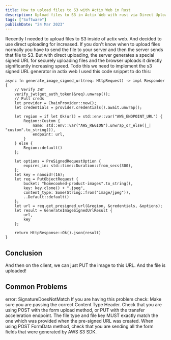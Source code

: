 ```yaml
---
title: How to upload files to S3 with Actix Web in Rust
description: Upload files to S3 in Actix Web with rust via Direct Uploading.
tags: ["Software"]
publishDate: "24 Mar 2023"
---
```


Recently I needed to upload files to S3 inside of actix web. And decided to use direct uploading for increased.
If you don't know when to upload files normally you have to send the file to your server and then the server sends that file to S3.
But with direct uploading, the server generates a special signed URL for securely uploading files and the browser uploads it directly significantly increasing speed. Todo this we need to implement the s3 signed URL generator in actix web I used this code snippet to do this:

```
async fn generate_image_signed_url(req: HttpRequest) -> impl Responder {
    // Verify JWT
    verify_jwt(get_auth_token(&req).unwrap());
    // Pull creds
    let provider = ChainProvider::new();
    let credentials = provider.credentials().await.unwrap();

    let region = if let Ok(url) = std::env::var("AWS_ENDPOINT_URL") {
        Region::Custom {
            name: std::env::var("AWS_REGION").unwrap_or_else(|_| "custom".to_string()),
            endpoint: url,
        }
    } else {
        Region::default()
    };

    let options = PreSignedRequestOption {
        expires_in: std::time::Duration::from_secs(300),
    };
    let key = nanoid!(16);
    let req = PutObjectRequest {
        bucket: "homecooked-product-images".to_string(),
        key: key.clone() + ".jpeg",
        content_type: Some(String::from("image/jpeg")),
        ..Default::default()
    };
    let url = req.get_presigned_url(&region, &credentials, &options);
    let result = GenerateImageSignedUrlResult {
        url,
        key
    };

    return HttpResponse::Ok().json(result)
}
```

## Conclusion

And then on the client, we can just PUT the image to this URL. And the file is uploaded!

## Common Problems

error: SignatureDoesNotMatch
If you are having this problem check:
Make sure you are passing the correct Content Type Header.
Check that you are using POST with the form upload method, or PUT with the transfer acceleration endpoint.
The file type and file key MUST exactly match the one which was provided when the pre-signed URL was created.
When using POST FormData method, check that you are sending all the form fields that were generated by AWS S3 SDK.
